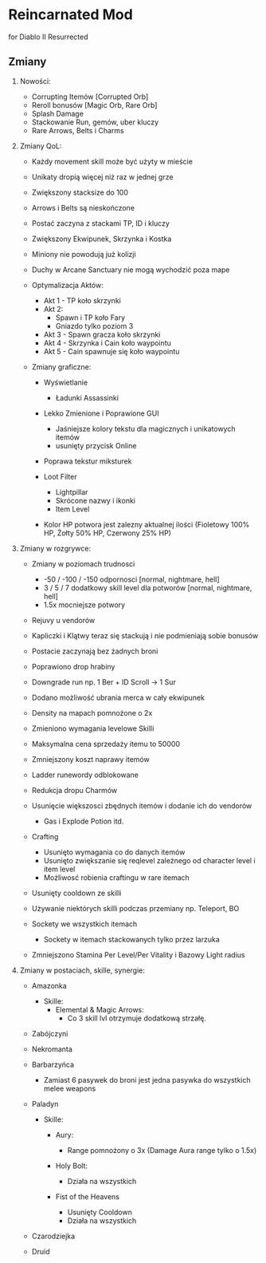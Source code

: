 # Reincarnated Mod
for Diablo II Resurrected

## Zmiany

1. Nowości:
    - Corrupting Itemów [Corrupted Orb]
    - Reroll bonusów [Magic Orb, Rare Orb]
    - Splash Damage
    - Stackowanie Run, gemów, uber kluczy
    - Rare Arrows, Belts i Charms
    
2. Zmiany QoL:
    - Każdy movement skill może być użyty w mieście
    - Unikaty dropią więcej niż raz w jednej grze
    - Zwiększony stacksize do 100
    - Arrows i Belts są nieskończone
    - Postać zaczyna z stackami TP, ID i kluczy
    - Zwiększony Ekwipunek, Skrzynka i Kostka
    - Miniony nie powodują już kolizji
    - Duchy w Arcane Sanctuary nie mogą wychodzić poza mape

    - Optymalizacja Aktów:
        + Akt 1 - TP koło skrzynki
        + Akt 2:
            - Spawn i TP koło Fary
            - Gniazdo tylko poziom 3
        + Akt 3 - Spawn gracza koło skrzynki
        + Akt 4 - Skrzynka i Cain koło waypointu
        + Akt 5 - Cain spawnuje się koło waypointu

    - Zmiany graficzne:
        + Wyświetlanie
            - Ładunki Assassinki
        + Lekko Zmienione i Poprawione GUI
            - Jaśniejsze kolory tekstu dla magicznych i unikatowych itemów
            - usunięty przycisk Online

        + Poprawa tekstur miksturek
        + Loot Filter
            - Lightpillar
            - Skrócone nazwy i ikonki
            - Item Level
        
        + Kolor HP potwora jest zalezny aktualnej ilości (Fioletowy 100% HP, Żołty 50% HP, Czerwony 25% HP)    

3. Zmiany w rozgrywce:

    - Zmiany w poziomach trudnosci
        + -50 / -100 / -150 odpornosci [normal, nightmare, hell]
        + 3 / 5 / 7 dodatkowy skill level dla potworów [normal, nightmare, hell]
        + 1.5x mocniejsze potwory

    - Rejuvy u vendorów
    - Kapliczki i Klątwy teraz się stackują i nie podmieniają sobie bonusów

    - Postacie zaczynają bez żadnych broni
    - Poprawiono drop hrabiny
    - Downgrade run np. 1 Ber + ID Scroll -> 1 Sur
    - Dodano możliwość ubrania merca w cały ekwipunek
    - Density na mapach pomnożone o 2x  
    - Zmieniono wymagania levelowe Skilli
    - Maksymalna cena sprzedaży itemu to 50000
    - Zmniejszony koszt naprawy itemów
    - Ladder runewordy odblokowane
    - Redukcja dropu Charmów
    - Usunięcie większosci zbędnych itemów i dodanie ich do vendorów
        + Gas i Explode Potion itd.

    - Crafting
        + Usunięto wymagania co do danych itemów
        + Usunięto zwiększanie się reqlevel zależnego od character level i item level 
        + Możliwosć robienia craftingu w rare itemach
    
    - Usunięty cooldown ze skilli
    - Używanie niektórych skilli podczas przemiany np. Teleport, BO
    - Sockety we wszystkich itemach
        + Sockety w itemach stackowanych tylko przez larzuka
    
    - Zmniejszono Stamina Per Level/Per Vitality i Bazowy Light radius

4. Zmiany w postaciach, skille, synergie:

    - Amazonka

        + Skille:
            - Elemental & Magic Arrows:
                + Co 3 skill lvl otrzymuje dodatkową strzałę. 

    - Zabójczyni

    - Nekromanta

    - Barbarzyńca
        + Zamiast 6 pasywek do broni jest jedna pasywka do wszystkich melee weapons

    - Paladyn
        - Skille:
            + Aury:
                - Range pomnożony o 3x (Damage Aura range tylko o 1.5x)

            + Holy Bolt:
                - Działa na wszystkich

            + Fist of the Heavens
                - Usunięty Cooldown
                - Działa na wszystkich

    - Czarodziejka

    - Druid
